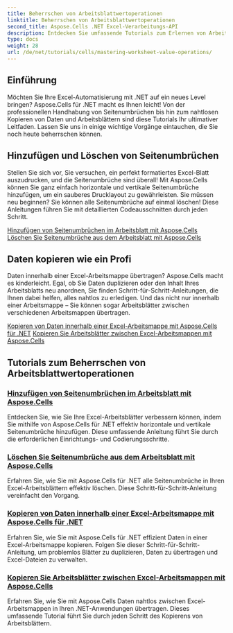 ```yaml
---
title: Beherrschen von Arbeitsblattwertoperationen
linktitle: Beherrschen von Arbeitsblattwertoperationen
second_title: Aspose.Cells .NET Excel-Verarbeitungs-API
description: Entdecken Sie umfassende Tutorials zum Erlernen von Arbeitsblattwertoperationen in Excel mit Aspose.Cells für .NET, einschließlich Hinzufügen und Löschen von Seitenumbrüchen, Kopieren von Daten und mehr.
type: docs
weight: 28
url: /de/net/tutorials/cells/mastering-worksheet-value-operations/
---
```

## Einführung

Möchten Sie Ihre Excel-Automatisierung mit .NET auf ein neues Level bringen? Aspose.Cells für .NET macht es Ihnen leicht! Von der professionellen Handhabung von Seitenumbrüchen bis hin zum nahtlosen Kopieren von Daten und Arbeitsblättern sind diese Tutorials Ihr ultimativer Leitfaden. Lassen Sie uns in einige wichtige Vorgänge eintauchen, die Sie noch heute beherrschen können.

## Hinzufügen und Löschen von Seitenumbrüchen  

Stellen Sie sich vor, Sie versuchen, ein perfekt formatiertes Excel-Blatt auszudrucken, und die Seitenumbrüche sind überall! Mit Aspose.Cells können Sie ganz einfach horizontale und vertikale Seitenumbrüche hinzufügen, um ein sauberes Drucklayout zu gewährleisten. Sie müssen neu beginnen? Sie können alle Seitenumbrüche auf einmal löschen! Diese Anleitungen führen Sie mit detaillierten Codeausschnitten durch jeden Schritt.  

[Hinzufügen von Seitenumbrüchen im Arbeitsblatt mit Aspose.Cells](./adding-page-breaks/)  
[Löschen Sie Seitenumbrüche aus dem Arbeitsblatt mit Aspose.Cells](./clear-page-breaks/)  

## Daten kopieren wie ein Profi  

Daten innerhalb einer Excel-Arbeitsmappe übertragen? Aspose.Cells macht es kinderleicht. Egal, ob Sie Daten duplizieren oder den Inhalt Ihres Arbeitsblatts neu anordnen, Sie finden Schritt-für-Schritt-Anleitungen, die Ihnen dabei helfen, alles nahtlos zu erledigen. Und das nicht nur innerhalb einer Arbeitsmappe – Sie können sogar Arbeitsblätter zwischen verschiedenen Arbeitsmappen übertragen.  

[Kopieren von Daten innerhalb einer Excel-Arbeitsmappe mit Aspose.Cells für .NET](./copy-data-within-excel-workbook/) 
[Kopieren Sie Arbeitsblätter zwischen Excel-Arbeitsmappen mit Aspose.Cells](./copy-worksheet-between-workbooks/)  

## Tutorials zum Beherrschen von Arbeitsblattwertoperationen
### [Hinzufügen von Seitenumbrüchen im Arbeitsblatt mit Aspose.Cells](./adding-page-breaks/)
Entdecken Sie, wie Sie Ihre Excel-Arbeitsblätter verbessern können, indem Sie mithilfe von Aspose.Cells für .NET effektiv horizontale und vertikale Seitenumbrüche hinzufügen. Diese umfassende Anleitung führt Sie durch die erforderlichen Einrichtungs- und Codierungsschritte.
### [Löschen Sie Seitenumbrüche aus dem Arbeitsblatt mit Aspose.Cells](./clear-page-breaks/)
Erfahren Sie, wie Sie mit Aspose.Cells für .NET alle Seitenumbrüche in Ihren Excel-Arbeitsblättern effektiv löschen. Diese Schritt-für-Schritt-Anleitung vereinfacht den Vorgang.
### [Kopieren von Daten innerhalb einer Excel-Arbeitsmappe mit Aspose.Cells für .NET](./copy-data-within-excel-workbook/)
Erfahren Sie, wie Sie mit Aspose.Cells für .NET effizient Daten in einer Excel-Arbeitsmappe kopieren. Folgen Sie dieser Schritt-für-Schritt-Anleitung, um problemlos Blätter zu duplizieren, Daten zu übertragen und Excel-Dateien zu verwalten.
### [Kopieren Sie Arbeitsblätter zwischen Excel-Arbeitsmappen mit Aspose.Cells](./copy-worksheet-between-workbooks/)
Erfahren Sie, wie Sie mit Aspose.Cells Daten nahtlos zwischen Excel-Arbeitsmappen in Ihren .NET-Anwendungen übertragen. Dieses umfassende Tutorial führt Sie durch jeden Schritt des Kopierens von Arbeitsblättern.